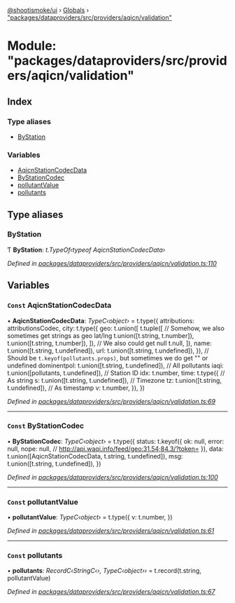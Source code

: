 [@shootismoke/ui](../README.md) › [Globals](../globals.md) › ["packages/dataproviders/src/providers/aqicn/validation"](_packages_dataproviders_src_providers_aqicn_validation_.md)

# Module: "packages/dataproviders/src/providers/aqicn/validation"

## Index

### Type aliases

* [ByStation](_packages_dataproviders_src_providers_aqicn_validation_.md#bystation)

### Variables

* [AqicnStationCodecData](_packages_dataproviders_src_providers_aqicn_validation_.md#const-aqicnstationcodecdata)
* [ByStationCodec](_packages_dataproviders_src_providers_aqicn_validation_.md#const-bystationcodec)
* [pollutantValue](_packages_dataproviders_src_providers_aqicn_validation_.md#const-pollutantvalue)
* [pollutants](_packages_dataproviders_src_providers_aqicn_validation_.md#const-pollutants)

## Type aliases

###  ByStation

Ƭ **ByStation**: *t.TypeOf‹typeof AqicnStationCodecData›*

*Defined in [packages/dataproviders/src/providers/aqicn/validation.ts:110](https://github.com/shootismoke/common/blob/c0e7829/packages/dataproviders/src/providers/aqicn/validation.ts#L110)*

## Variables

### `Const` AqicnStationCodecData

• **AqicnStationCodecData**: *TypeC‹object›* = t.type({
	attributions: attributionsCodec,
	city: t.type({
		geo: t.union([
			t.tuple([
				// Somehow, we also sometimes get strings as geo lat/lng
				t.union([t.string, t.number]),
				t.union([t.string, t.number]),
			]),
			// We also could get null
			t.null,
		]),
		name: t.union([t.string, t.undefined]),
		url: t.union([t.string, t.undefined]),
	}),
	// Should be `t.keyof(pollutants.props)`, but sometimes we do get "" or undefined
	dominentpol: t.union([t.string, t.undefined]),
	// All pollutants
	iaqi: t.union([pollutants, t.undefined]),
	// Station ID
	idx: t.number,
	time: t.type({
		// As string
		s: t.union([t.string, t.undefined]),
		// Timezone
		tz: t.union([t.string, t.undefined]),
		// As timestamp
		v: t.number,
	}),
})

*Defined in [packages/dataproviders/src/providers/aqicn/validation.ts:69](https://github.com/shootismoke/common/blob/c0e7829/packages/dataproviders/src/providers/aqicn/validation.ts#L69)*

___

### `Const` ByStationCodec

• **ByStationCodec**: *TypeC‹object›* = t.type({
	status: t.keyof({
		ok: null,
		error: null,
		nope: null, // http://api.waqi.info/feed/geo:31.54;84.3/?token=
	}),
	data: t.union([AqicnStationCodecData, t.string, t.undefined]),
	msg: t.union([t.string, t.undefined]),
})

*Defined in [packages/dataproviders/src/providers/aqicn/validation.ts:100](https://github.com/shootismoke/common/blob/c0e7829/packages/dataproviders/src/providers/aqicn/validation.ts#L100)*

___

### `Const` pollutantValue

• **pollutantValue**: *TypeC‹object›* = t.type({
	v: t.number,
})

*Defined in [packages/dataproviders/src/providers/aqicn/validation.ts:61](https://github.com/shootismoke/common/blob/c0e7829/packages/dataproviders/src/providers/aqicn/validation.ts#L61)*

___

### `Const` pollutants

• **pollutants**: *RecordC‹StringC‹›, TypeC‹object››* = t.record(t.string, pollutantValue)

*Defined in [packages/dataproviders/src/providers/aqicn/validation.ts:67](https://github.com/shootismoke/common/blob/c0e7829/packages/dataproviders/src/providers/aqicn/validation.ts#L67)*
